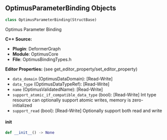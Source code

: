 ## OptimusParameterBinding Objects

```python
class OptimusParameterBinding(StructBase)
```

Optimus Parameter Binding

**C++ Source:**

- **Plugin**: DeformerGraph
- **Module**: OptimusCore
- **File**: OptimusBindingTypes.h

**Editor Properties:** (see get_editor_property/set_editor_property)

- ``data_domain`` (OptimusDataDomain):  [Read-Write]
- ``data_type`` (OptimusDataTypeRef):  [Read-Write]
- ``name`` (OptimusValidatedName):  [Read-Write]
- ``support_atomic_if_compatible_data_type`` (bool):  [Read-Write] Int type resource can optionally support atomic writes, memory is zero-initialized
- ``support_read`` (bool):  [Read-Write] Optionally support both read and write

<a id="unreal.OptimusParameterBinding.__init__"></a>

#### __init__

```python
def __init__() -> None
```

<a id="unreal.OptimusParameterBindingArray"></a>